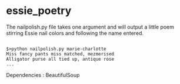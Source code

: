 essie_poetry
============

The nailpolish.py file takes one argument and will output a little poem stirring Essie nail colors and following the name entered.

<code>
$>python nailpolish.py marie-charlotte
Miss fancy pants miss matched, mezmerised
Alligator purse all tied up, antique rose
...
</code>

Dependencies : BeautifulSoup
